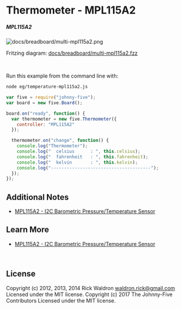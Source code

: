 <!--remove-start-->

# Thermometer - MPL115A2

<!--remove-end-->






##### MPL115A2



![docs/breadboard/multi-mpl115a2.png](breadboard/multi-mpl115a2.png)<br>

Fritzing diagram: [docs/breadboard/multi-mpl115a2.fzz](breadboard/multi-mpl115a2.fzz)

&nbsp;




Run this example from the command line with:
```bash
node eg/temperature-mpl115a2.js
```


```javascript
var five = require("johnny-five");
var board = new five.Board();

board.on("ready", function() {
  var thermometer = new five.Thermometer({
    controller: "MPL115A2"
  });

  thermometer.on("change", function() {
    console.log("Thermometer");
    console.log("  celsius      : ", this.celsius);
    console.log("  fahrenheit   : ", this.fahrenheit);
    console.log("  kelvin       : ", this.kelvin);
    console.log("--------------------------------------");
  });
});


```








## Additional Notes
- [MPL115A2 - I2C Barometric Pressure/Temperature Sensor](https://www.adafruit.com/product/992)


## Learn More

- [MPL115A2 - I2C Barometric Pressure/Temperature Sensor](https://www.adafruit.com/product/992)

&nbsp;

<!--remove-start-->

## License
Copyright (c) 2012, 2013, 2014 Rick Waldron <waldron.rick@gmail.com>
Licensed under the MIT license.
Copyright (c) 2017 The Johnny-Five Contributors
Licensed under the MIT license.

<!--remove-end-->
